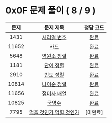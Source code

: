 # 0x0F 문제 풀이 ( 8 / 9 )

| 문제 | 문제 제목 | 정답 코드 |
| :--: | :--: | :--: |
| 1431 | [시리얼 번호](https://www.acmicpc.net/problem/1431) | [완료](./solutions/1431.cpp) |
| 11652 | [카드](https://www.acmicpc.net/problem/11652) | [완료](./solutions/11652.cpp) |
| 5648 | [역원소 정렬](https://www.acmicpc.net/problem/5648) | [완료](./solutions/5648.cpp) |
| 1181 | [단어 정렬](https://www.acmicpc.net/problem/1181) | [완료](./solutions/1181.cpp) |
| 2910 | [빈도 정렬](https://www.acmicpc.net/problem/2910) | [완료](./solutions/2910.cpp) |
| 10814 | [나이순 정렬](https://www.acmicpc.net/problem/10814) | [완료](./solutions/10814.cpp) |
| 11656 | [접미사 배열](https://www.acmicpc.net/problem/11656) | [완료](./solutions/11656.cpp) |
| 10825 | [국영수](https://www.acmicpc.net/problem/10825) | [완료](./solutions/10825.cpp) |
| 7795 | [먹을 것인가 먹힐 것인가](https://www.acmicpc.net/problem/7795) | [미완료] |

